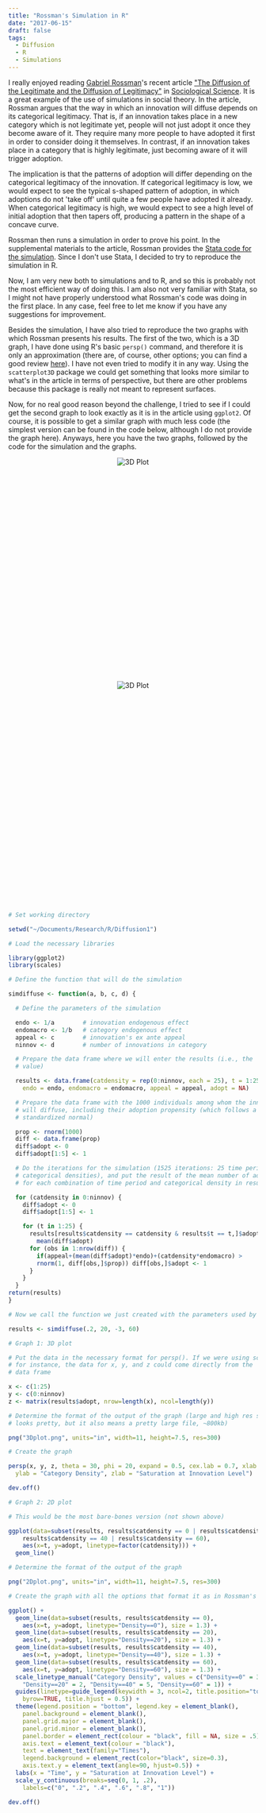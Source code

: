```yaml
---
title: "Rossman's Simulation in R"
date: "2017-06-15"
draft: false
tags:
  - Diffusion
  - R
  - Simulations
---
```

I really enjoyed reading [Gabriel Rossman](http://www.sociology.ucla.edu/faculty/gabriel-rossman)'s recent article ["The Diffusion of the Legitimate and the Diffusion of Legitimacy"](http://www.sociologicalscience.com/the-diffusion-of-the-legitimate/) in [Sociological Science](http://www.sociologicalscience.com/). It is a great example of the use of simulations in social theory. In the article, Rossman argues that the way in which an innovation will diffuse depends on its categorical legitimacy. That is, if an innovation takes place in a new category which is not legitimate yet, people will not just adopt it once they become aware of it. They require many more people to have adopted it first in order to consider doing it themselves. In contrast, if an innovation takes place in a category that is highly legitimate, just becoming aware of it will trigger adoption.

The implication is that the patterns of adoption will differ depending on the categorical legitimacy of the innovation. If categorical legitimacy is low, we would expect to see the typical s-shaped pattern of adoption, in which adoptions do not 'take off' until quite a few people have adopted it already. When categorical legitimacy is high, we would expect to see a high level of initial adoption that then tapers off, producing a pattern in the shape of a concave curve.

Rossman then runs a simulation in order to prove his point. In the supplemental materials to the article, Rossman provides the [Stata code for the simulation](http://www.sociologicalscience.com/download/volume%201/march%282%29/supplementalmaterials/supplementalthediffusionofthelegitimateandthediffusionoflegitimacy.pdf). Since I don't use Stata, I decided to try to reproduce the simulation in R.

Now, I am very new both to simulations and to R, and so this is probably not the most efficient way of doing this. I am also not very familiar with Stata, so I might not have properly understood what Rossman's code was doing in the first place. In any case, feel free to let me know if you have any suggestions for improvement.

Besides the simulation, I have also tried to reproduce the two graphs with which Rossman presents his results. The first of the two, which is a 3D graph, I have done using R's basic ``persp()`` command, and therefore it is only an approximation (there are, of course, other options; you can find a good review [here](http://blog.revolutionanalytics.com/2014/02/3d-plots-in-r.html)). I have not even tried to modify it in any way. Using the ``scatterplot3D`` package we could get something that looks more similar to what's in the article in terms of perspective, but there are other problems because this package is really not meant to represent surfaces.

Now, for no real good reason beyond the challenge, I tried to see if I could get the second graph to look exactly as it is in the article using ``ggplot2``. Of course, it is possible to get a similar graph with much less code (the simplest version can be found in the code below, although I do not provide the graph here). Anyways, here you have the two graphs, followed by the code for the simulation and the graphs.

<div style="height: 450px" align="center">
     <img src="./3Dplot.png" alt="3D Plot" style="max-height: 100%" />
</div>

<div style="height: 450px" align="center">
     <img src="./2Dplot.png" alt="3D Plot" style="max-height: 100%" />
</div>

```R
# Set working directory

setwd("~/Documents/Research/R/Diffusion1")

# Load the necessary libraries

library(ggplot2)
library(scales)

# Define the function that will do the simulation

simdiffuse <- function(a, b, c, d) {

  # Define the parameters of the simulation

  endo <- 1/a        # innovation endogenous effect
  endomacro <- 1/b   # category endogenous effect
  appeal <- c        # innovation's ex ante appeal
  ninnov <- d        # number of innovations in category

  # Prepare the data frame where we will enter the results (i.e., the 'adopt'
  # value)

  results <- data.frame(catdensity = rep(0:ninnov, each = 25), t = 1:25,
    endo = endo, endomacro = endomacro, appeal = appeal, adopt = NA)

  # Prepare the data frame with the 1000 individuals among whom the innovation
  # will diffuse, including their adoption propensity (which follows a
  # standardized normal)

  prop <- rnorm(1000)
  diff <- data.frame(prop)
  diff$adopt <- 0
  diff$adopt[1:5] <- 1

  # Do the iterations for the simulation (1525 iterations: 25 time periods x 61
  # categorical densities), and put the result of the mean number of adoptions
  # for each combination of time period and categorical density in results$adopt

  for (catdensity in 0:ninnov) {
    diff$adopt <- 0
    diff$adopt[1:5] <- 1

    for (t in 1:25) {
      results[results$catdensity == catdensity & results$t == t,]$adopt <-
        mean(diff$adopt)
      for (obs in 1:nrow(diff)) {
  		if(appeal+(mean(diff$adopt)*endo)+(catdensity*endomacro) >
        rnorm(1, diff[obs,]$prop)) diff[obs,]$adopt <- 1
      }
    }
  }
return(results)
}

# Now we call the function we just created with the parameters used by Grossman

results <- simdiffuse(.2, 20, -3, 60)

# Graph 1: 3D plot

# Put the data in the necessary format for persp(). If we were using scatterplot3D,
# for instance, the data for x, y, and z could come directly from the 'results'
# data frame

x <- c(1:25)
y <- c(0:ninnov)
z <- matrix(results$adopt, nrow=length(x), ncol=length(y))

# Determine the format of the output of the graph (large and high res so that it
# looks pretty, but it also means a pretty large file, ~800kb)

png("3Dplot.png", units="in", width=11, height=7.5, res=300)

# Create the graph

persp(x, y, z, theta = 30, phi = 20, expand = 0.5, cex.lab = 0.7, xlab = "Time",
  ylab = "Category Density", zlab = "Saturation at Innovation Level")

dev.off()

# Graph 2: 2D plot

# This would be the most bare-bones version (not shown above)

ggplot(data=subset(results, results$catdensity == 0 | results$catdensity == 20 |
    results$catdensity == 40 | results$catdensity == 60),
    aes(x=t, y=adopt, linetype=factor(catdensity))) +
  geom_line()

# Determine the format of the output of the graph

png("2Dplot.png", units="in", width=11, height=7.5, res=300)

# Create the graph with all the options that format it as in Rossman's article

ggplot() +
  geom_line(data=subset(results, results$catdensity == 0),
    aes(x=t, y=adopt, linetype="Density==0"), size = 1.3) +
  geom_line(data=subset(results, results$catdensity == 20),
    aes(x=t, y=adopt, linetype="Density==20"), size = 1.3) +
  geom_line(data=subset(results, results$catdensity == 40),
    aes(x=t, y=adopt, linetype="Density==40"), size = 1.3) +
  geom_line(data=subset(results, results$catdensity == 60),
    aes(x=t, y=adopt, linetype="Density==60"), size = 1.3) +
  scale_linetype_manual("Category Density", values = c("Density==0" = 3,
    "Density==20" = 2, "Density==40" = 5, "Density==60" = 1)) +
  guides(linetype=guide_legend(keywidth = 3, ncol=2, title.position="top",
    byrow=TRUE, title.hjust = 0.5)) +
  theme(legend.position = "bottom", legend.key = element_blank(),
    panel.background = element_blank(),
    panel.grid.major = element_blank(),
    panel.grid.minor = element_blank(),
    panel.border = element_rect(colour = "black", fill = NA, size = .5),
    axis.text = element_text(colour = "black"),
    text = element_text(family="Times"),
    legend.background = element_rect(color="black", size=0.3),
    axis.text.y = element_text(angle=90, hjust=0.5)) +
  labs(x = "Time", y = "Saturation at Innovation Level") +
  scale_y_continuous(breaks=seq(0, 1, .2),
    labels=c("0", ".2", ".4", ".6", ".8", "1"))

dev.off()
```